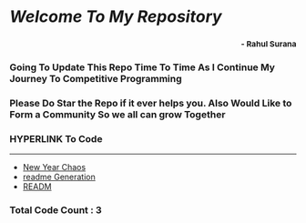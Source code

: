 # *Welcome To My Repository*
### <div style='text-align:right'><sub> - Rahul Surana</sub></div>
### Going To Update This Repo Time To Time As I Continue My Journey To Competitive Programming
### Please Do Star the Repo if it ever helps you. Also Would Like to Form a Community So we all can grow Together
### HYPERLINK To Code
***
-  [ New Year Chaos ](./New%20Year%20Chaos.cpp)
-  [ readme Generation ](./readme%20Generation.py)
-  [ READM ](./README.md)
### Total Code Count : 3